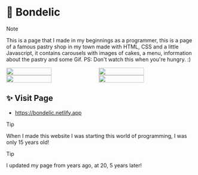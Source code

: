 # 🥧 Bondelic
> [!NOTE]
This is a page that I made in my beginnings as a programmer, this is a page of a famous pastry shop in my town made with HTML, CSS and a little Javascript, it contains carousels with images of cakes, a menu, information about the pastry and some Gif. PS: Don't watch this when you're hungry. :)

<!-- En resumen, solo se sube la imagen y se toma el URL para editarlo, y se utiliza display flex para agregarlas una al lado de la otra ajustando el width -->
<div style="display: flex;">
  <img src="https://github.com/user-attachments/assets/ea4d994a-82ac-48a3-a0bc-bc82e197bf3d" width="49%"></img> 
  <img src="https://github.com/user-attachments/assets/2376d2d1-eae9-4881-99ad-1ad7fa99a1b4" width="49%"></img>   
</div>

<div style="display: flex;">
  <img src="https://github.com/user-attachments/assets/2c8ffdc4-9366-4c75-8309-1b2abd81d678" width="49%"></img> 
  <img src="https://github.com/user-attachments/assets/0b7ab4bf-9705-42c9-8f1d-56f91b7c7f13" width="49%"></img>   
</div>

## ✨ Visit Page
- https://bondelic.netlify.app

> [!TIP]
When I made this website I was starting this world of programming, I was only 15 years old!

> [!TIP]
I updated my page from years ago, at 20, 5 years later!
